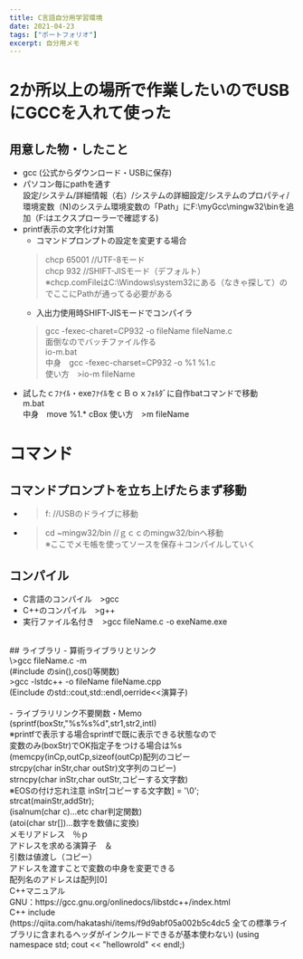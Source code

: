 ```yaml
---
title: C言語自分用学習環境
date: 2021-04-23
tags: ["ポートフォリオ"]
excerpt: 自分用メモ
---
```


# 2か所以上の場所で作業したいのでUSBにGCCを入れて使った

  ## 用意した物・したこと
  - gcc (公式からダウンロード・USBに保存)
  - パソコン毎にpathを通す<br>
  設定/システム/詳細情報（右）/システムの詳細設定/システムのプロパティ/環境変数（N)のシステム環境変数の「Path」にF:\myGcc\mingw32\binを追加（F:はエクスプローラーで確認する)<br>
  - printf表示の文字化け対策<br>
    - コマンドプロンプトの設定を変更する場合<br>
    >chcp 65001 //UTF-8モード<br>
    >chcp 932 //SHIFT-JISモード（デフォルト）<br>
    ※chcp.comFileはC:\Windows\system32にある（なきゃ探して）のでここにPathが通ってる必要がある
    - 入出力使用時SHIFT-JISモードでコンパイラ<br>
    >gcc -fexec-charet=CP932 -o fileName fileName.c<br>
    面倒なのでバッチファイル作る<br>
    io-m.bat<br>
    中身　gcc -fexec-charset=CP932 -o %1 %1.c<br>
    使い方　>io-m fileName<br>
  - 試したｃﾌｧｲﾙ・exeﾌｧｲﾙをｃＢｏｘﾌｫﾙﾀﾞに自作batコマンドで移動<br>
    m.bat<br>
    中身　move %1.* cBox
    使い方　>m fileName
# コマンド
  ## コマンドプロンプトを立ち上げたらまず移動
  - >f: //USBのドライブに移動<br>
  - >cd ~mingw32/bin //ｇｃｃのmingw32/binへ移動<br>
  ※ここでメモ帳を使ってソースを保存＋コンパイルしていく<br>
  ## コンパイル
  - C言語のコンパイル　>gcc<br>
  - C++のコンパイル　>g++<br>
  - 実行ファイル名付き　>gcc fileName.c -o exeName.exe<br>
  <br>
  ## ライブラリ
  - 算術ライブラリとリンク　<br>
    \>gcc fileName.c -m<br>
    (#include <math.h>のsin(),cos()等関数)<br>
    >gcc -lstdc++ -o fileName fileName.cpp<br>
    (Einclude <iostream>のstd::cout,std::endl,oerride<<演算子)<br>
  <br>
  - ライブラリリンク不要関数・Memo<br>
    <stdio.h>(sprintf(boxStr,"%s%s%d",str1,str2,intI)<br>
    ※printfで表示する場合sprintfで既に表示できる状態なので<br>
    変数のみ(boxStr)でOK指定子をつける場合は%s<br>
    <string.h>(memcpy(inCp,outCp,sizeof(outCp)配列のコピー<br>
    strcpy(char inStr,char outStr)文字列のコピー)<br>
    strncpy(char inStr,char outStr,コピーする文字数)<br>
    ※EOSの付け忘れ注意 inStr[コピーする文字数] = '\0';<br>
    strcat(mainStr,addStr);<br>
    <ctype.h>(isalnum(char c)...etc char判定関数)<br>
    <stdlib.h>(atoi(char str[])...数字を数値に変換)<br>
  メモリアドレス　％ｐ<br>
  アドレスを求める演算子　＆<br>
  引数は値渡し（コピー）<br>
  アドレスを渡すことで変数の中身を変更できる<br>
  配列名のアドレスは配列[0]<br>
  C++マニュアル<br>
  GNU：https://gcc.gnu.org/onlinedocs/libstdc++/index.html<br>
  C++ include <br>
  <bits/stdc++.h>(https://qiita.com/hakatashi/items/f9d9abf05a002b5c4dc5
  全ての標準ライブラリに含まれるヘッダがインクルードできるが基本使わない)
  <iostream>(using namespace std; cout << "hellowrold" << endl;)

